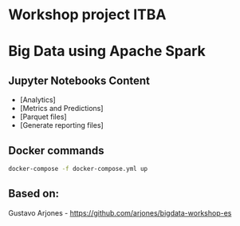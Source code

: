 # Workshop project ITBA

# Big Data using Apache Spark

## Jupyter Notebooks Content
* [Analytics]
* [Metrics and Predictions]
* [Parquet files]
* [Generate reporting files]

## Docker commands

```bash
docker-compose -f docker-compose.yml up
```
## Based on:
Gustavo Arjones - https://github.com/arjones/bigdata-workshop-es
